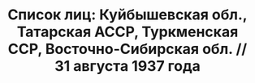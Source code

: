 ---
title: 'Список лиц: Куйбышевская обл., Татарская АССР, Туркменская ССР, Восточно-Сибирская
  обл. // 31 августа 1937 года'
description: РГАСПИ, ф.17, т.2, оп.171, дело 410, лист 328
images:
- /disk/pictures/v02/17-171-410-328.jpg
- /disk/pictures/v02/17-171-410-329.jpg
- /disk/pictures/v02/17-171-410-330.jpg
- /disk/pictures/v02/17-171-410-331.jpg
- /disk/pictures/v02/17-171-410-332.jpg
- /disk/pictures/v02/17-171-410-333.jpg
---